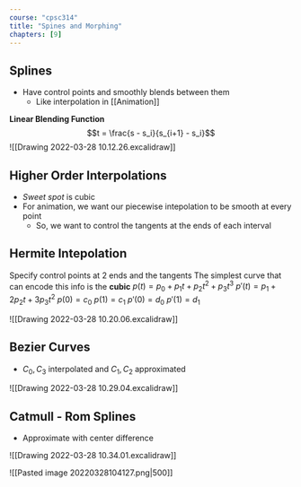 ```yaml
---
course: "cpsc314"
title: "Spines and Morphing"
chapters: [9]
---
```


## Splines
- Have control points and smoothly blends between them
    - Like interpolation in  [[Animation]]

**Linear Blending Function**
$$t = \frac{s - s_i}{s_{i+1} - s_i}$$
![[Drawing 2022-03-28 10.12.26.excalidraw]]

## Higher Order Interpolations
- *Sweet spot* is cubic
- For animation, we want our piecewise intepolation to be smooth at every point
    - So, we want to control the tangents at the ends of each interval

    
## Hermite Intepolation
Specify control points at 2 ends and the tangents
The simplest curve that can encode this info is the **cubic**
$p(t) = p_0 + p_1 t + p_2 t^2 + p_3 t^3$
$p'(t) = p_1 + 2p_2 t + 3p_3 t^2$
$p(0) = c_0$
$p(1) = c_1$
$p'(0) = d_0$
$p'(1) = d_1$

![[Drawing 2022-03-28 10.20.06.excalidraw]]

## Bezier Curves
- $C_0, C_3$ interpolated and $C_1, C_2$ approximated

![[Drawing 2022-03-28 10.29.04.excalidraw]]


## Catmull - Rom Splines
- Approximate with center difference

![[Drawing 2022-03-28 10.34.01.excalidraw]]

![[Pasted image 20220328104127.png|500]]
